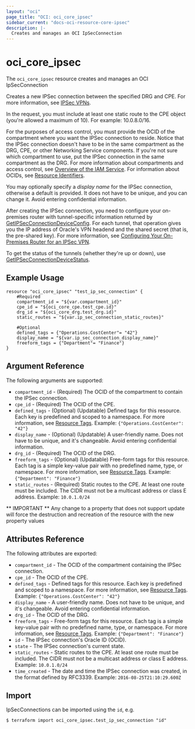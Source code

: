 ```yaml
---
layout: "oci"
page_title: "OCI: oci_core_ipsec"
sidebar_current: "docs-oci-resource-core-ipsec"
description: |-
  Creates and manages an OCI IpSecConnection
---
```


# oci_core_ipsec
The `oci_core_ipsec` resource creates and manages an OCI IpSecConnection

Creates a new IPSec connection between the specified DRG and CPE. For more information, see
[IPSec VPNs](https://docs.us-phoenix-1.oraclecloud.com/Content/Network/Tasks/managingIPsec.htm).

In the request, you must include at least one static route to the CPE object (you're allowed a maximum
of 10). For example: 10.0.8.0/16.

For the purposes of access control, you must provide the OCID of the compartment where you want the
IPSec connection to reside. Notice that the IPSec connection doesn't have to be in the same compartment
as the DRG, CPE, or other Networking Service components. If you're not sure which compartment to
use, put the IPSec connection in the same compartment as the DRG. For more information about
compartments and access control, see
[Overview of the IAM Service](https://docs.us-phoenix-1.oraclecloud.com/Content/Identity/Concepts/overview.htm).
For information about OCIDs, see [Resource Identifiers](https://docs.us-phoenix-1.oraclecloud.com/Content/General/Concepts/identifiers.htm).

You may optionally specify a *display name* for the IPSec connection, otherwise a default is provided.
It does not have to be unique, and you can change it. Avoid entering confidential information.

After creating the IPSec connection, you need to configure your on-premises router
with tunnel-specific information returned by
[GetIPSecConnectionDeviceConfig](https://docs.us-phoenix-1.oraclecloud.com/api/#/en/iaas/20160918/IPSecConnectionDeviceConfig/GetIPSecConnectionDeviceConfig).
For each tunnel, that operation gives you the IP address of Oracle's VPN headend and the shared secret
(that is, the pre-shared key). For more information, see
[Configuring Your On-Premises Router for an IPSec VPN](https://docs.us-phoenix-1.oraclecloud.com/Content/Network/Tasks/configuringCPE.htm).

To get the status of the tunnels (whether they're up or down), use
[GetIPSecConnectionDeviceStatus](https://docs.us-phoenix-1.oraclecloud.com/api/#/en/iaas/20160918/IPSecConnectionDeviceStatus/GetIPSecConnectionDeviceStatus).


## Example Usage

```hcl
resource "oci_core_ipsec" "test_ip_sec_connection" {
	#Required
	compartment_id = "${var.compartment_id}"
	cpe_id = "${oci_core_cpe.test_cpe.id}"
	drg_id = "${oci_core_drg.test_drg.id}"
	static_routes = "${var.ip_sec_connection_static_routes}"

	#Optional
	defined_tags = {"Operations.CostCenter"= "42"}
	display_name = "${var.ip_sec_connection_display_name}"
	freeform_tags = {"Department"= "Finance"}
}
```

## Argument Reference

The following arguments are supported:

* `compartment_id` - (Required) The OCID of the compartment to contain the IPSec connection.
* `cpe_id` - (Required) The OCID of the CPE.
* `defined_tags` - (Optional) (Updatable) Defined tags for this resource. Each key is predefined and scoped to a namespace. For more information, see [Resource Tags](https://docs.us-phoenix-1.oraclecloud.com/Content/General/Concepts/resourcetags.htm).  Example: `{"Operations.CostCenter": "42"}` 
* `display_name` - (Optional) (Updatable) A user-friendly name. Does not have to be unique, and it's changeable. Avoid entering confidential information.
* `drg_id` - (Required) The OCID of the DRG.
* `freeform_tags` - (Optional) (Updatable) Free-form tags for this resource. Each tag is a simple key-value pair with no predefined name, type, or namespace. For more information, see [Resource Tags](https://docs.us-phoenix-1.oraclecloud.com/Content/General/Concepts/resourcetags.htm).  Example: `{"Department": "Finance"}` 
* `static_routes` - (Required) Static routes to the CPE. At least one route must be included. The CIDR must not be a multicast address or class E address.  Example: `10.0.1.0/24` 


** IMPORTANT **
Any change to a property that does not support update will force the destruction and recreation of the resource with the new property values

## Attributes Reference

The following attributes are exported:

* `compartment_id` - The OCID of the compartment containing the IPSec connection.
* `cpe_id` - The OCID of the CPE.
* `defined_tags` - Defined tags for this resource. Each key is predefined and scoped to a namespace. For more information, see [Resource Tags](https://docs.us-phoenix-1.oraclecloud.com/Content/General/Concepts/resourcetags.htm).  Example: `{"Operations.CostCenter": "42"}` 
* `display_name` - A user-friendly name. Does not have to be unique, and it's changeable. Avoid entering confidential information. 
* `drg_id` - The OCID of the DRG.
* `freeform_tags` - Free-form tags for this resource. Each tag is a simple key-value pair with no predefined name, type, or namespace. For more information, see [Resource Tags](https://docs.us-phoenix-1.oraclecloud.com/Content/General/Concepts/resourcetags.htm).  Example: `{"Department": "Finance"}` 
* `id` - The IPSec connection's Oracle ID (OCID).
* `state` - The IPSec connection's current state.
* `static_routes` - Static routes to the CPE. At least one route must be included. The CIDR must not be a multicast address or class E address.  Example: `10.0.1.0/24` 
* `time_created` - The date and time the IPSec connection was created, in the format defined by RFC3339.  Example: `2016-08-25T21:10:29.600Z` 

## Import

IpSecConnections can be imported using the `id`, e.g.

```
$ terraform import oci_core_ipsec.test_ip_sec_connection "id"
```
